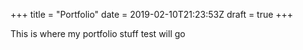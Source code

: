 +++
title = "Portfolio"
date = 2019-02-10T21:23:53Z
draft = true
+++

This is where my portfolio stuff test will go
